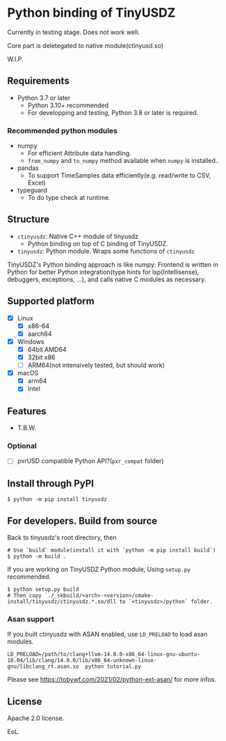 # Python binding of TinyUSDZ

Currently in testing stage. Does not work well.

Core part is deletegated to native module(ctinyusd.so)

W.I.P.

## Requirements

* Python 3.7 or later
  * Python 3.10+ recommended
  * For developping and testing, Python 3.8 or later is required.

### Recommended python modules

* numpy
  * For efficient Attribute data handling.
  * `from_numpy` and `to_numpy` method available when `numpy` is installed..
* pandas
  * To support TimeSamples data efficiently(e.g. read/write to CSV, Excel)
* typeguard
  * To do type check at runtime.

## Structure

* `ctinyusdz`: Native C++ module of tinyusdz
  * Python binding on top of C binding of TinyUSDZ.
* `tinyusdz`: Python module. Wraps some functions of `ctinyusdz`

TinyUSDZ's Python binding approach is like numpy: Frontend is written in Python for better Python integration(type hints for lsp(Intellisense), debuggers, exceptions, ...), and calls native C modules as necessary.

## Supported platform

* [x] Linux
  * [x] x86-64
  * [x] aarch64
* [x] Windows
  * [x] 64bit AMD64
  * [x] 32bit x86
  * [ ] ARM64(not intensively tested, but should work)
* [x] macOS
  * [x] arm64
  * [x] Intel

## Features

* T.B.W.

### Optional

* [ ] pxrUSD compatible Python API?(`pxr_compat` folder)

## Install through PyPI

```
$ python -m pip install tinyusdz
```

## For developers. Build from source

Back to tinyusdz's root directory, then

```
# Use `build` module(install it with `python -m pip install build`) 
$ python -m build .
```

If you are working on TinyUSDZ Python module, Using `setup.py` recommended. 

```
$ python setup.py build
# Then copy `./_skbuild/<arch>-<version>/cmake-install/tinyusdz/ctinyusdz.*.so/dll to `<tinyusdz>/python` folder.
```

### Asan support

If you built ctinyusdz with ASAN enabled, use `LD_PRELOAD` to load asan modules.

```
LD_PRELOAD=/path/to/clang+llvm-14.0.0-x86_64-linux-gnu-ubuntu-18.04/lib/clang/14.0.0/lib/x86_64-unknown-linux-gnu/libclang_rt.asan.so  python tutorial.py
```

Please see https://tobywf.com/2021/02/python-ext-asan/ for more infos.

## License

Apache 2.0 license.

EoL.
